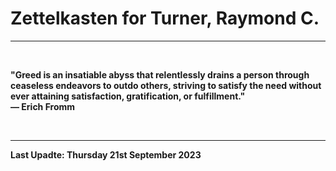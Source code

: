 # Zettelkasten for Turner, Raymond C.

---

</br>

**"Greed is an insatiable abyss that relentlessly drains a person through ceaseless endeavors to outdo others, striving to satisfy the need without ever attaining satisfaction, gratification, or fulfillment."\
― Erich Fromm**

</br>

---

**Last Upadte: Thursday 21st September 2023**
